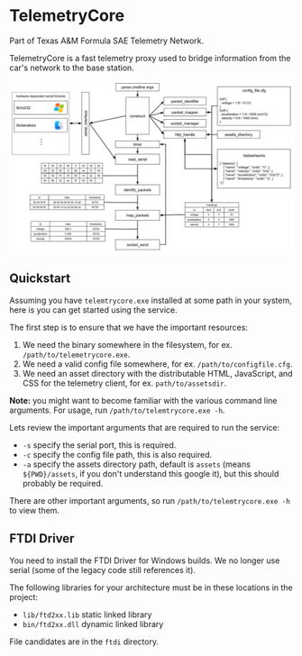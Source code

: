 # TelemetryCore

Part of Texas A&M Formula SAE Telemetry Network.

TelemetryCore is a fast telemetry proxy used to bridge information from the car's network to the base station.

<!--![readthedocs](readthedocs.jpg)-->
<!-- <img src="readthedocs.jpg" width="400px"> -->
![structure](pics/structure.jpg)

<!--Questions: contact Justus <jus@justusl.com>-->

## Quickstart 

Assuming you have `telemtrycore.exe` installed at some path in your system, here is you can get started using the service.

The first step is to ensure that we have the important resources:

1. We need the binary somewhere in the filesystem, for ex. `/path/to/telemetrycore.exe`.
2. We need a valid config file somewhere, for ex. `/path/to/configfile.cfg`.
3. We need an asset directory with the distributable HTML, JavaScript, and CSS for the telemetry client, for ex. `path/to/assetsdir`.

**Note:** you might want to become familiar with the various command line arguments. For usage, run `/path/to/telemtrycore.exe -h`.

Lets review the important arguments that are required to run the service:

* `-s` specify the serial port, this is required.
* `-c` specify the config file path, this is also required.
* `-a` specify the assets directory path, default is `assets` (means `${PWD}/assets`, if you don't understand this google it), but this should probably be required.

There are other important arguments, so run `/path/to/telemtrycore.exe -h` to view them.

## FTDI Driver

You need to install the FTDI Driver for Windows builds. We no longer use serial (some of the legacy code still references it).

The following libraries for your architecture must be in these locations in the project:

* `lib/ftd2xx.lib`  static linked library
* `bin/ftd2xx.dll`  dynamic linked library

File candidates are in the `ftdi` directory. 
